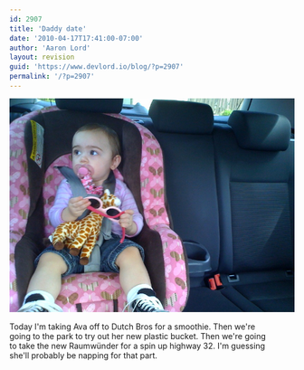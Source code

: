 ```yaml
---
id: 2907
title: 'Daddy date'
date: '2010-04-17T17:41:00-07:00'
author: 'Aaron Lord'
layout: revision
guid: 'https://www.devlord.io/blog/?p=2907'
permalink: '/?p=2907'
---
```


<p class="mobile-photo"><a href="/wp-content/uploads/2011/10/photo-713438.jpg"><img src="/wp-content/uploads/2011/10/photo-713438.jpg?w=300" border="0" alt="" /></a></p>Today I&#039;m taking Ava off to Dutch Bros for a smoothie. Then we&#039;re  <br>going to the park to try out her new plastic bucket. Then we&#039;re going  <br>to take the new Raumwünder for a spin up highway 32. I&#039;m guessing  <br>she&#039;ll probably be napping for that part.<div class="blogger-post-footer"><img width='1' height='1' src="https://www.devlord.io/blog/2010/04/17/daddy-date/"' /></div>